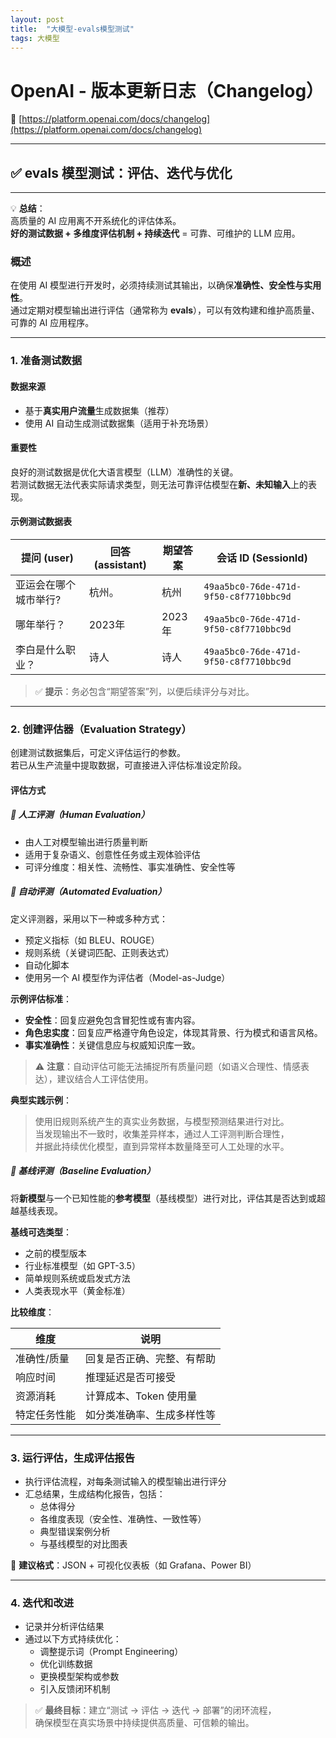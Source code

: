 ```yaml
---
layout: post
title:  "大模型-evals模型测试"
tags: 大模型
---
```


# OpenAI - 版本更新日志（Changelog）

🔗 [https://platform.openai.com/docs/changelog](https://platform.openai.com/docs/changelog)

---

## ✅ evals 模型测试：评估、迭代与优化

---

💡 **总结**：  
高质量的 AI 应用离不开系统化的评估体系。  
**好的测试数据 + 多维度评估机制 + 持续迭代** = 可靠、可维护的 LLM 应用。

### 概述

在使用 AI 模型进行开发时，必须持续测试其输出，以确保**准确性、安全性与实用性**。  
通过定期对模型输出进行评估（通常称为 **evals**），可以有效构建和维护高质量、可靠的 AI 应用程序。

---

### 1. 准备测试数据

#### 数据来源
- 基于**真实用户流量**生成数据集（推荐）
- 使用 AI 自动生成测试数据集（适用于补充场景）

#### 重要性
良好的测试数据是优化大语言模型（LLM）准确性的关键。  
若测试数据无法代表实际请求类型，则无法可靠评估模型在**新、未知输入**上的表现。

#### 示例测试数据表

| 提问 (user)             | 回答 (assistant) | 期望答案       | 会话 ID (SessionId)                     |
|--------------------------|------------------|----------------|-----------------------------------------|
| 亚运会在哪个城市举行?    | 杭州。           | 杭州           | `49aa5bc0-76de-471d-9f50-c8f7710bbc9d`   |
| 哪年举行？               | 2023年           | 2023年         | `49aa5bc0-76de-471d-9f50-c8f7710bbc9d`   |
| 李白是什么职业？         | 诗人             | 诗人           | `49aa5bc0-76de-471d-9f50-c8f7710bbc9d`   |

> ✅ **提示**：务必包含“期望答案”列，以便后续评分与对比。

---

### 2. 创建评估器（Evaluation Strategy）

创建测试数据集后，可定义评估运行的参数。  
若已从生产流量中提取数据，可直接进入评估标准设定阶段。

#### 评估方式

##### 🔹 人工评测（Human Evaluation）
- 由人工对模型输出进行质量判断
- 适用于复杂语义、创意性任务或主观体验评估
- 可评分维度：相关性、流畅性、事实准确性、安全性等

##### 🔹 自动评测（Automated Evaluation）

定义评测器，采用以下一种或多种方式：
- 预定义指标（如 BLEU、ROUGE）
- 规则系统（关键词匹配、正则表达式）
- 自动化脚本
- 使用另一个 AI 模型作为评估者（Model-as-Judge）

**示例评估标准**：
- **安全性**：回复应避免包含冒犯性或有害内容。
- **角色忠实度**：回复应严格遵守角色设定，体现其背景、行为模式和语言风格。
- **事实准确性**：关键信息应与权威知识库一致。

> ⚠️ **注意**：自动评估可能无法捕捉所有质量问题（如语义合理性、情感表达），建议结合人工评估使用。

**典型实践示例**：
> 使用旧规则系统产生的真实业务数据，与模型预测结果进行对比。  
> 当发现输出不一致时，收集差异样本，通过人工评测判断合理性，  
> 并据此持续优化模型，直到异常样本数量降至可人工处理的水平。

##### 🔹 基线评测（Baseline Evaluation）

将**新模型**与一个已知性能的**参考模型**（基线模型）进行对比，评估其是否达到或超越基线表现。

**基线可选类型**：
- 之前的模型版本
- 行业标准模型（如 GPT-3.5）
- 简单规则系统或启发式方法
- 人类表现水平（黄金标准）

**比较维度**：

| 维度           | 说明 |
|----------------|------|
| 准确性/质量    | 回复是否正确、完整、有帮助 |
| 响应时间       | 推理延迟是否可接受 |
| 资源消耗       | 计算成本、Token 使用量 |
| 特定任务性能   | 如分类准确率、生成多样性等 |


---

### 3. 运行评估，生成评估报告

- 执行评估流程，对每条测试输入的模型输出进行评分
- 汇总结果，生成结构化报告，包括：
  - 总体得分
  - 各维度表现（安全性、准确性、一致性等）
  - 典型错误案例分析
  - 与基线模型的对比图表

📌 **建议格式**：JSON + 可视化仪表板（如 Grafana、Power BI）

---

### 4. 迭代和改进

- 记录并分析评估结果
- 通过以下方式持续优化：
  - 调整提示词（Prompt Engineering）
  - 优化训练数据
  - 更换模型架构或参数
  - 引入反馈闭环机制

> ✅ **最终目标**：建立“测试 → 评估 → 迭代 → 部署”的闭环流程，  
> 确保模型在真实场景中持续提供高质量、可信赖的输出。
